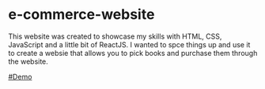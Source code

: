 # e-commerce-website 

This website was created to showcase my skills with HTML, CSS, JavaScript and a little bit of ReactJS. I wanted to spce things up and use it to create a websie that allows you to pick books and purchase them through the website.

[#Demo](https://e-commerce-website-iota.vercel.app/)
